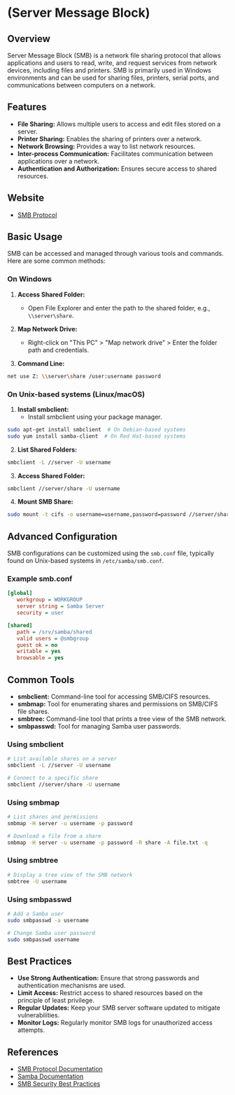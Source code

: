 # (Server Message Block)

## Overview
Server Message Block (SMB) is a network file sharing protocol that allows applications and users to read, write, and request services from network devices, including files and printers. SMB is primarily used in Windows environments and can be used for sharing files, printers, serial ports, and communications between computers on a network.

## Features
- **File Sharing:** Allows multiple users to access and edit files stored on a server.
- **Printer Sharing:** Enables the sharing of printers over a network.
- **Network Browsing:** Provides a way to list network resources.
- **Inter-process Communication:** Facilitates communication between applications over a network.
- **Authentication and Authorization:** Ensures secure access to shared resources.

## Website
- [SMB Protocol](https://docs.microsoft.com/en-us/openspecs/windows_protocols/ms-smb/)

## Basic Usage
SMB can be accessed and managed through various tools and commands. Here are some common methods:

### On Windows
1. **Access Shared Folder:**
   - Open File Explorer and enter the path to the shared folder, e.g., `\\server\share`.

2. **Map Network Drive:**
   - Right-click on "This PC" > "Map network drive" > Enter the folder path and credentials.

3. **Command Line:**
```sh
net use Z: \\server\share /user:username password
```

### On Unix-based systems (Linux/macOS)
1. **Install smbclient:**
   - Install smbclient using your package manager.
```sh
sudo apt-get install smbclient  # On Debian-based systems
sudo yum install samba-client  # On Red Hat-based systems
```

2. **List Shared Folders:**
```sh
smbclient -L //server -U username
```

3. **Access Shared Folder:**
```sh
smbclient //server/share -U username
```

4. **Mount SMB Share:**
```sh
sudo mount -t cifs -o username=username,password=password //server/share /mnt/share
```

## Advanced Configuration
SMB configurations can be customized using the `smb.conf` file, typically found on Unix-based systems in `/etc/samba/smb.conf`.

### Example smb.conf
```ini
[global]
   workgroup = WORKGROUP
   server string = Samba Server
   security = user

[shared]
   path = /srv/samba/shared
   valid users = @smbgroup
   guest ok = no
   writable = yes
   browsable = yes
```

## Common Tools
- **smbclient:** Command-line tool for accessing SMB/CIFS resources.
- **smbmap:** Tool for enumerating shares and permissions on SMB/CIFS file shares.
- **smbtree:** Command-line tool that prints a tree view of the SMB network.
- **smbpasswd:** Tool for managing Samba user passwords.

### Using smbclient
```sh
# List available shares on a server
smbclient -L //server -U username

# Connect to a specific share
smbclient //server/share -U username
```

### Using smbmap
```sh
# List shares and permissions
smbmap -H server -u username -p password

# Download a file from a share
smbmap -H server -u username -p password -R share -A file.txt -q
```

### Using smbtree
```sh
# Display a tree view of the SMB network
smbtree -U username
```

### Using smbpasswd
```sh
# Add a Samba user
sudo smbpasswd -a username

# Change Samba user password
sudo smbpasswd username
```

## Best Practices
- **Use Strong Authentication:** Ensure that strong passwords and authentication mechanisms are used.
- **Limit Access:** Restrict access to shared resources based on the principle of least privilege.
- **Regular Updates:** Keep your SMB server software updated to mitigate vulnerabilities.
- **Monitor Logs:** Regularly monitor SMB logs for unauthorized access attempts.

## References
- [SMB Protocol Documentation](https://docs.microsoft.com/en-us/openspecs/windows_protocols/ms-smb/)
- [Samba Documentation](https://www.samba.org/samba/docs/)
- [SMB Security Best Practices](https://www.cisecurity.org/white-papers/smb-protocol-best-practices/)

